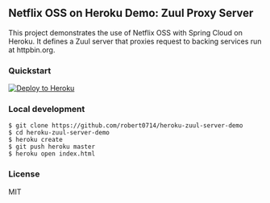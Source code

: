 ## Netflix OSS on Heroku Demo: Zuul Proxy Server

This project demonstrates the use of Netflix OSS with Spring Cloud on Heroku. It defines a Zuul server
that proxies request to backing services run at httpbin.org.

### Quickstart

[![Deploy to Heroku](https://www.herokucdn.com/deploy/button.png)](https://heroku.com/deploy)

### Local development

```
$ git clone https://github.com/robert0714/heroku-zuul-server-demo
$ cd heroku-zuul-server-demo
$ heroku create
$ git push heroku master
$ heroku open index.html
```

### License

MIT
